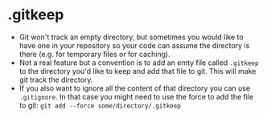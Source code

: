 # .gitkeep

* Git won't track an empty directory, but sometimes you would like to have one in your repository so your code can assume the directory is there (e.g. for temporary files or for caching).
* Not a real feature but a convention is to add an emty file called `.gitkeep` to the directory you'd like to keep and add that file to git. This will make git track the directory.
* If you also want to ignore all the content of that directory you can use `.gitignore`. In that case you might need to use the force to add the file to git: `git add --force some/directory/.gitkeep`


